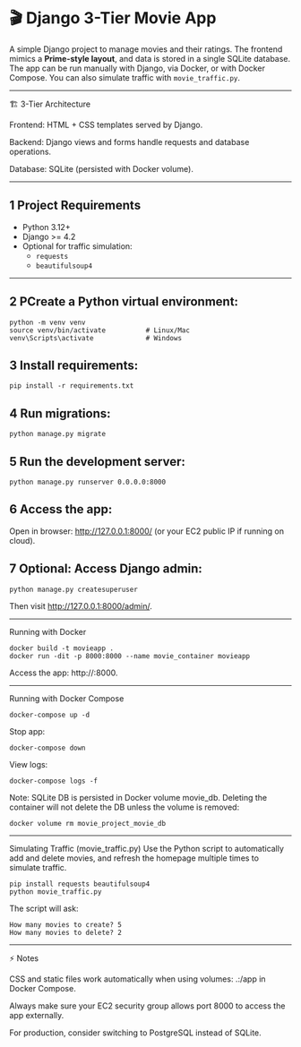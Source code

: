 # 🎬 Django 3-Tier Movie App

A simple Django project to manage movies and their ratings. The frontend mimics a **Prime-style layout**, and data is stored in a single SQLite database. The app can be run manually with Django, via Docker, or with Docker Compose. You can also simulate traffic with `movie_traffic.py`.  

---
🏗 3-Tier Architecture

Frontend: HTML + CSS templates served by Django.

Backend: Django views and forms handle requests and database operations.

Database: SQLite (persisted with Docker volume).

---

## 1 Project Requirements

- Python 3.12+  
- Django >= 4.2  
- Optional for traffic simulation:
  - `requests`
  - `beautifulsoup4`

---

## 2 PCreate a Python virtual environment:
```
python -m venv venv
source venv/bin/activate          # Linux/Mac
venv\Scripts\activate             # Windows
```
## 3 Install requirements:
```
pip install -r requirements.txt
```
## 4 Run migrations:
```
python manage.py migrate
```
## 5 Run the development server:
```
python manage.py runserver 0.0.0.0:8000
```
## 6 Access the app:
Open in browser: http://127.0.0.1:8000/ (or your EC2 public IP if running on cloud).

## 7 Optional: Access Django admin:
```
python manage.py createsuperuser
```
Then visit http://127.0.0.1:8000/admin/.

---

Running with Docker
```
docker build -t movieapp .
docker run -dit -p 8000:8000 --name movie_container movieapp
```
Access the app: http://<EC2-PUBLIC-IP>:8000.

---

Running with Docker Compose
```
docker-compose up -d
```
Stop app:
```
docker-compose down
```
View logs:
```
docker-compose logs -f
```
Note: SQLite DB is persisted in Docker volume movie_db. Deleting the container will not delete the DB unless the volume is removed:
```
docker volume rm movie_project_movie_db
```
----
Simulating Traffic (movie_traffic.py)
Use the Python script to automatically add and delete movies, and refresh the homepage multiple times to simulate traffic.
```
pip install requests beautifulsoup4
python movie_traffic.py
```
The script will ask:
```
How many movies to create? 5
How many movies to delete? 2
```
---
⚡ Notes

CSS and static files work automatically when using volumes: .:/app in Docker Compose.

Always make sure your EC2 security group allows port 8000 to access the app externally.

For production, consider switching to PostgreSQL instead of SQLite.
